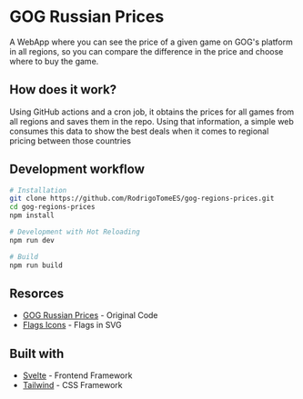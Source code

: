 # GOG Russian Prices

A WebApp where you can see the price of a given game on GOG's platform in all regions, so you can compare the difference in the price and choose where to buy the game.

## How does it work?

Using GitHub actions and a cron job, it obtains the prices for all games from all regions and saves them in the repo. Using that information, a simple web consumes this data to show the best deals when it comes to regional pricing between those countries

## Development workflow

```bash
# Installation
git clone https://github.com/RodrigoTomeES/gog-regions-prices.git
cd gog-regions-prices
npm install

# Development with Hot Reloading
npm run dev

# Build
npm run build
```

## Resorces

- [GOG Russian Prices](https://github.com/Dionakra/gog-russian-prices) - Original Code
- [Flags Icons](https://github.com/lipis/flag-icons) - Flags in SVG

## Built with

- [Svelte](https://svelte.dev/) - Frontend Framework
- [Tailwind](https://tailwindcss.com/) - CSS Framework
